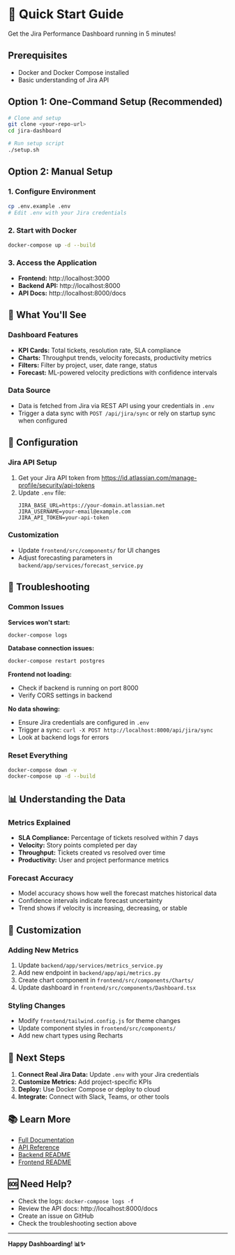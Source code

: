 # 🚀 Quick Start Guide

Get the Jira Performance Dashboard running in 5 minutes!

## Prerequisites
- Docker and Docker Compose installed
- Basic understanding of Jira API

## Option 1: One-Command Setup (Recommended)

```bash
# Clone and setup
git clone <your-repo-url>
cd jira-dashboard

# Run setup script
./setup.sh
```

## Option 2: Manual Setup

### 1. Configure Environment
```bash
cp .env.example .env
# Edit .env with your Jira credentials
```

### 2. Start with Docker
```bash
docker-compose up -d --build
```

### 3. Access the Application
- **Frontend:** http://localhost:3000
- **Backend API:** http://localhost:8000
- **API Docs:** http://localhost:8000/docs

## 🎯 What You'll See

### Dashboard Features
- **KPI Cards:** Total tickets, resolution rate, SLA compliance
- **Charts:** Throughput trends, velocity forecasts, productivity metrics
- **Filters:** Filter by project, user, date range, status
- **Forecast:** ML-powered velocity predictions with confidence intervals

### Data Source
- Data is fetched from Jira via REST API using your credentials in `.env`
- Trigger a data sync with `POST /api/jira/sync` or rely on startup sync when configured

## 🔧 Configuration

### Jira API Setup
1. Get your Jira API token from https://id.atlassian.com/manage-profile/security/api-tokens
2. Update `.env` file:
   ```env
   JIRA_BASE_URL=https://your-domain.atlassian.net
   JIRA_USERNAME=your-email@example.com
   JIRA_API_TOKEN=your-api-token
   ```

### Customization
- Update `frontend/src/components/` for UI changes
- Adjust forecasting parameters in `backend/app/services/forecast_service.py`

## 🚨 Troubleshooting

### Common Issues

**Services won't start:**
```bash
docker-compose logs
```

**Database connection issues:**
```bash
docker-compose restart postgres
```

**Frontend not loading:**
- Check if backend is running on port 8000
- Verify CORS settings in backend

**No data showing:**
- Ensure Jira credentials are configured in `.env`
- Trigger a sync: `curl -X POST http://localhost:8000/api/jira/sync`
- Look at backend logs for errors

### Reset Everything
```bash
docker-compose down -v
docker-compose up -d --build
```

## 📊 Understanding the Data

### Metrics Explained
- **SLA Compliance:** Percentage of tickets resolved within 7 days
- **Velocity:** Story points completed per day
- **Throughput:** Tickets created vs resolved over time
- **Productivity:** User and project performance metrics

### Forecast Accuracy
- Model accuracy shows how well the forecast matches historical data
- Confidence intervals indicate forecast uncertainty
- Trend shows if velocity is increasing, decreasing, or stable

## 🎨 Customization

### Adding New Metrics
1. Update `backend/app/services/metrics_service.py`
2. Add new endpoint in `backend/app/api/metrics.py`
3. Create chart component in `frontend/src/components/Charts/`
4. Update dashboard in `frontend/src/components/Dashboard.tsx`

### Styling Changes
- Modify `frontend/tailwind.config.js` for theme changes
- Update component styles in `frontend/src/components/`
- Add new chart types using Recharts

## 🚀 Next Steps

1. **Connect Real Jira Data:** Update `.env` with your Jira credentials
2. **Customize Metrics:** Add project-specific KPIs
3. **Deploy:** Use Docker Compose or deploy to cloud
4. **Integrate:** Connect with Slack, Teams, or other tools

## 📚 Learn More

- [Full Documentation](README.md)
- [API Reference](http://localhost:8000/docs)
- [Backend README](backend/README.md)
- [Frontend README](frontend/README.md)

## 🆘 Need Help?

- Check the logs: `docker-compose logs -f`
- Review the API docs: http://localhost:8000/docs
- Create an issue on GitHub
- Check the troubleshooting section above

---

**Happy Dashboarding! 📊✨**